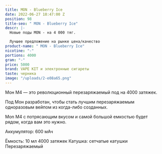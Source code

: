 ```yaml
---
title: MON - Blueberry Ice
date: 2022-06-27 18:47:00 Z
position: 98
title-seo: " MON - Blueberry Ice"
descr: |-
  Новые поды MON - на 4 000 тяг.

  Лучшее предложение на рынке цена/качество
product-name: " MON - Blueberry Ice"
nicotine: "-"
portions: 4000
gram: "-"
price: 5000
brand: VAPE KIT и электронные сигареты
taste: черника
image: "/uploads/2-e08a65.png"
---
```


Мон M4 — это революционный перезаряжаемый под на 4000 затяжек.

Под Мон разработан, чтобы стать лучшим перезаряжаемым одноразовым вейпом из когда-либо созданных. 

Mon M4 с потрясающим вкусом и самой большой емкостью будет рядом, когда вам это нужно.

Аккумулятор: 600 мАч

Ёмкость: 10 мл
4000 затяжек
Катушка: сетчатые катушки
Перезаряжаемый

